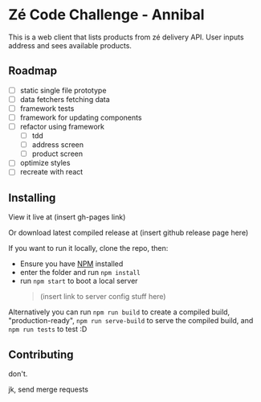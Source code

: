 # Zé Code Challenge - Annibal
This is a web client that lists products from zé delivery API. User inputs address and sees available products.

## Roadmap
* [ ] static single file prototype
* [ ] data fetchers fetching data
* [ ] framework tests
* [ ] framework for updating components
* [ ] refactor using framework
  * [ ] tdd
  * [ ] address screen
  * [ ] product screen
* [ ] optimize styles
* [ ] recreate with react

## Installing
View it live at (insert gh-pages link)

Or download latest compiled release at (insert github release page here)

If you want to run it locally, clone the repo, then:
* Ensure you have [NPM](https://www.npmjs.com/) installed
* enter the folder and run `npm install`
* run `npm start` to boot a local server
  > (insert link to server config stuff here)

Alternatively you can run `npm run build` to create a compiled build, "production-ready", `npm run serve-build` to serve the compiled build, and `npm run tests` to test :D

## Contributing
don't.

jk, send merge requests
